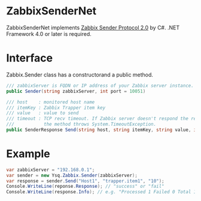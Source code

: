 # ZabbixSenderNet
ZabbixSenderNet implements [Zabbix Sender Protocol 2.0](https://www.zabbix.org/wiki/Docs/protocols/zabbix_sender/2.0) by C#. .NET Framework 4.0 or later is required.

# Interface
Zabbix.Sender class has a constructorand a public method.
```C#
/// zabbixServer is FQDN or IP address of your Zabbix server instance. Default port is 10051.
public Sender(string zabbixServer, int port = 10051)

/// host    : monitored host name
/// itemKey : Zabbix Trapper item key
/// value   : value to send
/// timeout : TCP recv timeout. If Zabbix server doesn't respond the request, 
///           the method throws System.TimeoutException.
public SenderResponse Send(string host, string itemKey, string value, int timeout = 500)
```
# Example

```C#
var zabbixServer = "192.168.0.1";
var sender = new Ysq.Zabbix.Sender(zabbixServer);
var response = sender.Send("Host1", "trapper.item1", "10");
Console.WriteLine(reponse.Response); // "success" or "fail"
Console.WriteLine(response.Info); // e.g. "Processed 1 Failed 0 Total 1 Seconds spent 0.000253"
```
